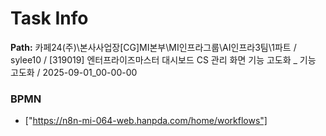 # Task Info

**Path:** 카페24(주)\본사사업장\[CG]MI본부\MI인프라그룹\AI인프라3팀\1파트 / sylee10 / [319019] 엔터프라이즈마스터 대시보드 CS 관리 화면 기능 고도화 _ 기능 고도화 / 2025-09-01_00-00-00

### BPMN
- ["https://n8n-mi-064-web.hanpda.com/home/workflows"]

